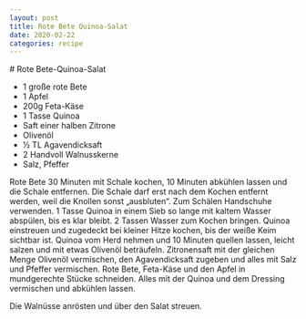 ```yaml
---
layout: post
title: Rote Bete Quinoa-Salat
date: 2020-02-22
categories: recipe
---
```

﻿# Rote Bete-Quinoa-Salat

- 1 große rote Bete
- 1 Apfel
- 200g Feta-Käse
- 1 Tasse Quinoa
- Saft einer halben Zitrone
- Olivenöl
- ½ TL Agavendicksaft
- 2 Handvoll Walnusskerne
- Salz, Pfeffer

Rote Bete 30 Minuten mit Schale kochen, 10 Minuten abkühlen lassen und die Schale entfernen. Die Schale darf erst nach dem Kochen entfernt werden, weil die Knollen sonst „ausbluten“. Zum Schälen Handschuhe verwenden.
1 Tasse Quinoa in einem Sieb so lange mit kaltem Wasser abspülen, bis es klar bleibt.
2 Tassen Wasser zum Kochen bringen.
Quinoa einstreuen und zugedeckt bei kleiner Hitze kochen, bis der weiße Keim sichtbar ist.
Quinoa vom Herd nehmen und 10 Minuten quellen lassen, leicht salzen und mit etwas Olivenöl beträufeln.
Zitronensaft mit der gleichen Menge Olivenöl vermischen, den Agavendicksaft zugeben und alles mit Salz und Pfeffer vermischen.
Rote Bete, Feta-Käse und den Apfel in mundgerechte Stücke schneiden.
Alles mit der Quinoa und dem Dressing vermischen und abkühlen lassen.

Die Walnüsse anrösten und über den Salat streuen.
